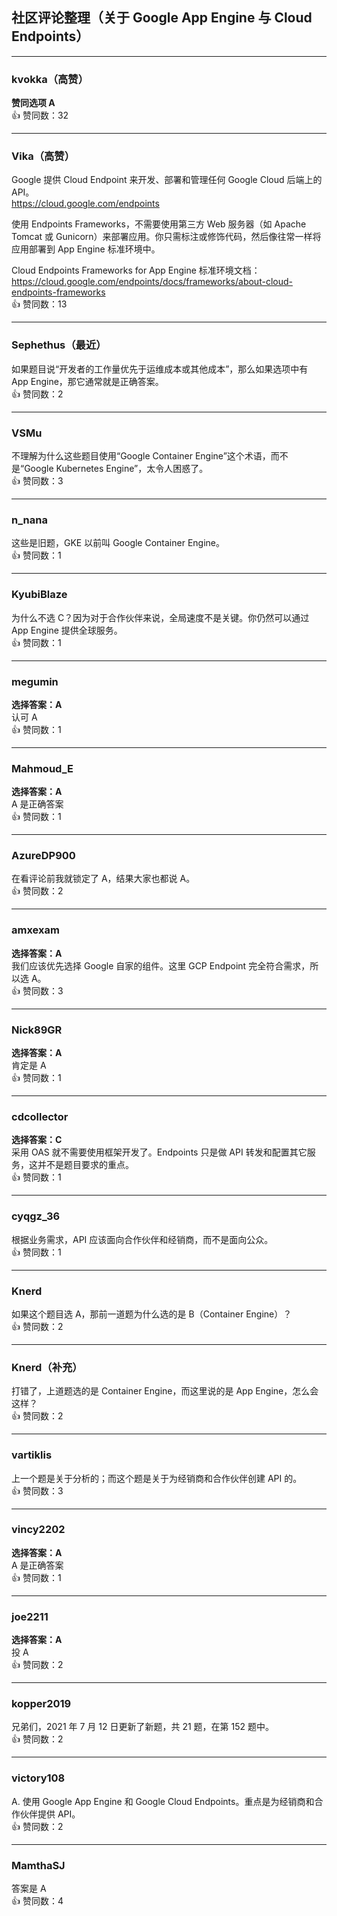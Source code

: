 ## 社区评论整理（关于 Google App Engine 与 Cloud Endpoints）
  
  ---
  
  ### kvokka（高赞）  
  **赞同选项 A**  
  👍 赞同数：32
  
  ---
  
  ### Vika（高赞）    
  Google 提供 Cloud Endpoint 来开发、部署和管理任何 Google Cloud 后端上的 API。    
  https://cloud.google.com/endpoints
    
  使用 Endpoints Frameworks，不需要使用第三方 Web 服务器（如 Apache Tomcat 或 Gunicorn）来部署应用。你只需标注或修饰代码，然后像往常一样将应用部署到 App Engine 标准环境中。  
    
  Cloud Endpoints Frameworks for App Engine 标准环境文档：    
  https://cloud.google.com/endpoints/docs/frameworks/about-cloud-endpoints-frameworks  
  👍 赞同数：13
  
  ---
  
  ### Sephethus（最近）    
  如果题目说“开发者的工作量优先于运维成本或其他成本”，那么如果选项中有 App Engine，那它通常就是正确答案。  
  👍 赞同数：2
  
  ---
  
  ### VSMu    
  不理解为什么这些题目使用“Google Container Engine”这个术语，而不是“Google Kubernetes Engine”，太令人困惑了。  
  👍 赞同数：3
  
  ---
  
  ### n_nana    
  这些是旧题，GKE 以前叫 Google Container Engine。  
  👍 赞同数：1
  
  ---
  
  ### KyubiBlaze    
  为什么不选 C？因为对于合作伙伴来说，全局速度不是关键。你仍然可以通过 App Engine 提供全球服务。  
  👍 赞同数：1
  
  ---
  
  ### megumin  
  **选择答案：A**    
  认可 A  
  👍 赞同数：1
  
  ---
  
  ### Mahmoud_E  
  **选择答案：A**    
  A 是正确答案  
  👍 赞同数：1
  
  ---
  
  ### AzureDP900    
  在看评论前我就锁定了 A，结果大家也都说 A。  
  👍 赞同数：2
  
  ---
  
  ### amxexam  
  **选择答案：A**    
  我们应该优先选择 Google 自家的组件。这里 GCP Endpoint 完全符合需求，所以选 A。  
  👍 赞同数：3
  
  ---
  
  ### Nick89GR  
  **选择答案：A**    
  肯定是 A  
  👍 赞同数：1
  
  ---
  
  ### cdcollector  
  **选择答案：C**    
  采用 OAS 就不需要使用框架开发了。Endpoints 只是做 API 转发和配置其它服务，这并不是题目要求的重点。  
  👍 赞同数：1
  
  ---
  
  ### cyqgz_36    
  根据业务需求，API 应该面向合作伙伴和经销商，而不是面向公众。  
  👍 赞同数：1
  
  ---
  
  ### Knerd    
  如果这个题目选 A，那前一道题为什么选的是 B（Container Engine）？  
  👍 赞同数：2
  
  ---
  
  ### Knerd（补充）    
  打错了，上道题选的是 Container Engine，而这里说的是 App Engine，怎么会这样？  
  👍 赞同数：2
  
  ---
  
  ### vartiklis    
  上一个题是关于分析的；而这个题是关于为经销商和合作伙伴创建 API 的。  
  👍 赞同数：3
  
  ---
  
  ### vincy2202  
  **选择答案：A**    
  A 是正确答案  
  👍 赞同数：1
  
  ---
  
  ### joe2211  
  **选择答案：A**    
  投 A  
  👍 赞同数：2
  
  ---
  
  ### kopper2019    
  兄弟们，2021 年 7 月 12 日更新了新题，共 21 题，在第 152 题中。  
  👍 赞同数：2
  
  ---
  
  ### victory108    
  A. 使用 Google App Engine 和 Google Cloud Endpoints。重点是为经销商和合作伙伴提供 API。  
  👍 赞同数：2
  
  ---
  
  ### MamthaSJ    
  答案是 A  
  👍 赞同数：4
  